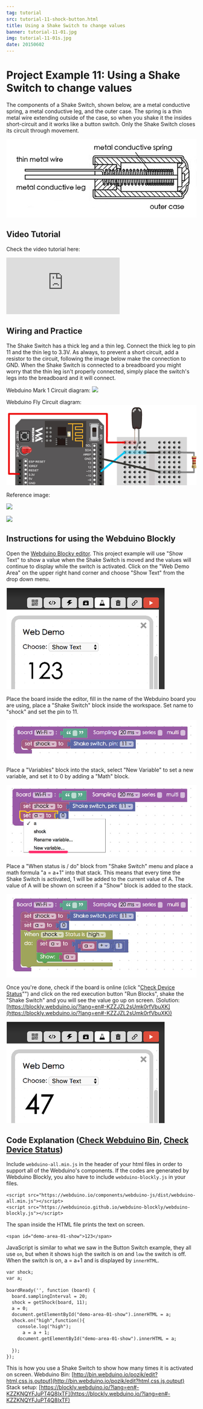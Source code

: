```yaml
---
tag: tutorial
src: tutorial-11-shock-button.html
title: Using a Shake Switch to change values
banner: tutorial-11-01.jpg
img: tutorial-11-01s.jpg
date: 20150602
---
```


<!-- @@master  = ../../_layout.html-->

<!-- @@block  =  meta-->

<title>Project Example 11: Using a Shake Switch to change values :::: Webduino = Web × Arduino</title>

<meta name="description" content="The components of a Shake Switch, shown below, are a metal conductive spring, a metal conductive leg, and the outer case. The spring is a thin metal wire extending outside of the case, so when you shake it the insides short-circuit and it works like a button switch. Only the Shake Switch closes its circuit through movement.">

<meta itemprop="description" content="The components of a Shake Switch, shown below, are a metal conductive spring, a metal conductive leg, and the outer case. The spring is a thin metal wire extending outside of the case, so when you shake it the insides short-circuit and it works like a button switch. Only the Shake Switch closes its circuit through movement.">

<meta property="og:description" content="The components of a Shake Switch, shown below, are a metal conductive spring, a metal conductive leg, and the outer case. The spring is a thin metal wire extending outside of the case, so when you shake it the insides short-circuit and it works like a button switch. Only the Shake Switch closes its circuit through movement.">

<meta property="og:title" content="Project Example 11: Using a Shake Switch to change values" >

<meta property="og:url" content="https://webduino.io/tutorials/ttutorial-11-shock-button.html">

<meta property="og:image" content="https://webduino.io/img/tutorials/tutorial-11-01s.jpg">

<meta itemprop="image" content="https://webduino.io/img/tutorials/tutorial-11-01s.jpg">

<include src="../_include-tutorials.html"></include>

<!-- @@close-->

<!-- @@block  =  preAndNext-->

<include src="../_include-tutorials-content.html"></include>

<!-- @@close-->



<!-- @@block  =  tutorials-->
# Project Example 11: Using a Shake Switch to change values

The components of a Shake Switch, shown below, are a metal conductive spring, a metal conductive leg, and the outer case. The spring is a thin metal wire extending outside of the case, so when you shake it the insides short-circuit and it works like a button switch. Only the Shake Switch closes its circuit through movement.

<!-- <div class="buy-this">
	<span>震動開關相關套件：<a href="https://webduino.io/buy/webduino-package-plus.html" target="_blank">Webduino 基本套件 Plus ( 支援馬克 1 號、Fly )</a></span>
	<span>Webduino 開發板：<a href="https://webduino.io/buy/component-webduino-v1.html" target="_blank">Webduino 馬克一號</a>、<a href="https://webduino.io/buy/component-webduino-fly.html" target="_blank">Webduino Fly</a>、<a href="https://webduino.io/buy/component-webduino-uno-fly.html" target="_blank">Webduino Fly + Arduino UNO</a></span>
</div> -->

![](../../img/tutorials/en/tutorial-11-07.jpg)

## Video Tutorial

<!-- 影片對應範例：[https://blockly.webduino.io/?page=tutorials/shock-1](https://blockly.webduino.io/?page=tutorials/shock-1)  -->
Check the video tutorial here: 
<iframe class="youtube" src="https://www.youtube.com/embed/Xv85frAw4uI" frameborder="0" allowfullscreen></iframe>

## Wiring and Practice

The Shake Switch has a thick leg and a thin leg. Connect the thick leg to pin 11 and the thin leg to 3.3V. As always, to prevent a short circuit, add a resistor to the circuit, following the image below make the connection to GND. When the Shake Switch is connected to a breadboard you might worry that the thin leg isn't properly connected, simply place the switch's legs into the breadboard and it will connect.

Webduino Mark 1 Circuit diagram:
![](../../img/tutorials/tutorial-11-02.jpg)

Webduino Fly Circuit diagram:
![](../../img/tutorials/tutorial-11-02-fly.jpg)

Reference image:

![](../../img/tutorials/tutorial-11-03.jpg)

![](../../img/tutorials/tutorial-11-04.jpg)

<!-- <div class="buy-this">
	<span>震動開關相關套件：<a href="https://webduino.io/buy/webduino-package-plus.html" target="_blank">Webduino 基本套件 Plus ( 支援馬克 1 號、Fly )</a></span>
	<span>Webduino 開發板：<a href="https://webduino.io/buy/component-webduino-v1.html" target="_blank">Webduino 馬克一號</a>、<a href="https://webduino.io/buy/component-webduino-fly.html" target="_blank">Webduino Fly</a>、<a href="https://webduino.io/buy/component-webduino-uno-fly.html" target="_blank">Webduino Fly + Arduino UNO</a></span>
</div> -->

## Instructions for using the Webduino Blockly

Open the [Webduino Blocky editor](https://blockly.webduino.io/?lang=en). This project example will use "Show Text" to show a value when the Shake Switch is moved and the values will continue to display while the switch is activated. Click on the "Web Demo Area" on the upper right hand corner and choose "Show Text" from the drop down menu.

![](../../img/tutorials/en/tutorial-11-09.jpg)

Place the board inside the editor, fill in the name of the Webduino board you are using, place a "Shake Switch" block inside the workspace. Set name to "shock" and set the pin to 11.

![](../../img/tutorials/en/tutorial-11-06.jpg)

Place a "Variables" block into the stack, select "New Variable" to set a new variable, and set it to 0 by adding a "Math" block.

![](../../img/tutorials/en/tutorial-11-08.jpg)

Place a "When status is / do" block from "Shake Switch" menu and place a math formula "a = a+1" into that stack. This means that every time the Shake Switch is activated, 1 will be added to the current value of A. The  value of A will be shown on screen if a "Show" block is added to the stack.

![](../../img/tutorials/en/tutorial-11-10.jpg)

Once you're done, check if the board is online (click "[Check Device Status](https://webduino.io/device.html)"") and click on the red execution button "Run Blocks", shake the "Shake Switch" and you will see the value go up on screen. (Solution: [https://blockly.webduino.io/?lang=en#-KZZJZL2sUmk0rfVbuXK](https://blockly.webduino.io/?lang=en#-KZZJZL2sUmk0rfVbuXK))

![](../../img/tutorials/en/tutorial-11-11.jpg)



## Code Explanation ([Check Webduino Bin](http://bin.webduino.io/pozik/edit?html,css,js,output), [Check Device Status](https://webduino.io/device.html))

Include `webduino-all.min.js` in the header of your html files in order to support all of the Webduino's components. If the codes are generated by Webduino Blockly, you also have to include `webduino-blockly.js` in your files.

	<script src="https://webduino.io/components/webduino-js/dist/webduino-all.min.js"></script>
	<script src="https://webduinoio.github.io/webduino-blockly/webduino-blockly.js"></script>

The span inside the HTML file prints the text on screen.

	<span id="demo-area-01-show">123</span>

JavaScript is similar to what we saw in the Button Switch example, they all use `on`, but when it shows `high` the switch is on and `low` the switch is off. When the switch is on, a = a+1 and is displayed by `innerHTML`.

	var shock;
	var a;

	boardReady('', function (board) {
	  board.samplingInterval = 20;
	  shock = getShock(board, 11);
	  a = 0;
	  document.getElementById("demo-area-01-show").innerHTML = a;
	  shock.on("high",function(){
	    console.log("high");
	      a = a + 1;
	    document.getElementById("demo-area-01-show").innerHTML = a;

	  });
	});

This is how you use a Shake Switch to show how many times it is activated on screen.
Webduino Bin: [http://bin.webduino.io/pozik/edit?html,css,js,output](http://bin.webduino.io/pozik/edit?html,css,js,output)  
Stack setup: [https://blockly.webduino.io/?lang=en#-KZZKNQYFJuPT4Q8IxTF](https://blockly.webduino.io/?lang=en#-KZZKNQYFJuPT4Q8IxTF)

<!-- ## 震動開關的延伸教學：

[Webduino Blockly 課程 10-2：震動按鈕開關改變圖片位置](https://blockly.webduino.io/?lang=zh-hant&page=tutorials/shock-2#-Jw1KUKUyvZIS_b4pQJ9)

<div class="buy-this">
	<span>震動開關相關套件：<a href="https://webduino.io/buy/webduino-package-plus.html" target="_blank">Webduino 基本套件 Plus ( 支援馬克 1 號、Fly )</a></span>
	<span>Webduino 開發板：<a href="https://webduino.io/buy/component-webduino-v1.html" target="_blank">Webduino 馬克一號</a>、<a href="https://webduino.io/buy/component-webduino-fly.html" target="_blank">Webduino Fly</a>、<a href="https://webduino.io/buy/component-webduino-uno-fly.html" target="_blank">Webduino Fly + Arduino UNO</a></span>
</div> -->

<!-- @@close-->